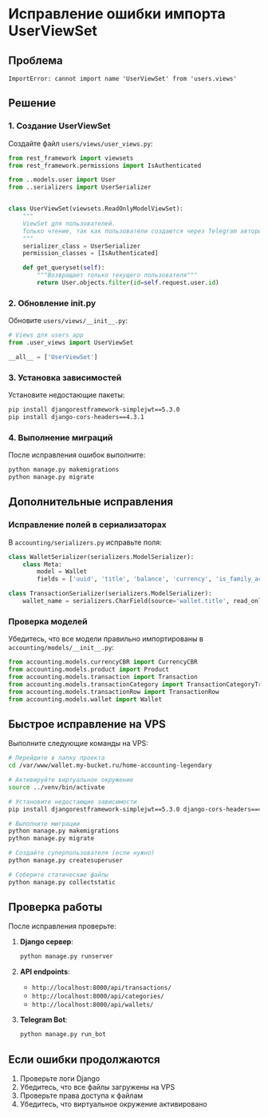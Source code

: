# Исправление ошибки импорта UserViewSet

## Проблема
```
ImportError: cannot import name 'UserViewSet' from 'users.views'
```

## Решение

### 1. Создание UserViewSet

Создайте файл `users/views/user_views.py`:

```python
from rest_framework import viewsets
from rest_framework.permissions import IsAuthenticated

from ..models.user import User
from ..serializers import UserSerializer


class UserViewSet(viewsets.ReadOnlyModelViewSet):
    """
    ViewSet для пользователей.
    Только чтение, так как пользователи создаются через Telegram авторизацию.
    """
    serializer_class = UserSerializer
    permission_classes = [IsAuthenticated]

    def get_queryset(self):
        """Возвращает только текущего пользователя"""
        return User.objects.filter(id=self.request.user.id)
```

### 2. Обновление __init__.py

Обновите `users/views/__init__.py`:

```python
# Views для users app
from .user_views import UserViewSet

__all__ = ['UserViewSet']
```

### 3. Установка зависимостей

Установите недостающие пакеты:

```bash
pip install djangorestframework-simplejwt==5.3.0
pip install django-cors-headers==4.3.1
```

### 4. Выполнение миграций

После исправления ошибок выполните:

```bash
python manage.py makemigrations
python manage.py migrate
```

## Дополнительные исправления

### Исправление полей в сериализаторах

В `accounting/serializers.py` исправьте поля:

```python
class WalletSerializer(serializers.ModelSerializer):
    class Meta:
        model = Wallet
        fields = ['uuid', 'title', 'balance', 'currency', 'is_family_access']  # title вместо name

class TransactionSerializer(serializers.ModelSerializer):
    wallet_name = serializers.CharField(source='wallet.title', read_only=True)  # title вместо name
```

### Проверка моделей

Убедитесь, что все модели правильно импортированы в `accounting/models/__init__.py`:

```python
from accounting.models.currencyCBR import CurrencyCBR
from accounting.models.product import Product
from accounting.models.transaction import Transaction
from accounting.models.transactionCategory import TransactionCategoryTree
from accounting.models.transactionRow import TransactionRow
from accounting.models.wallet import Wallet
```

## Быстрое исправление на VPS

Выполните следующие команды на VPS:

```bash
# Перейдите в папку проекта
cd /var/www/wallet.my-bucket.ru/home-accounting-legendary

# Активируйте виртуальное окружение
source ../venv/bin/activate

# Установите недостающие зависимости
pip install djangorestframework-simplejwt==5.3.0 django-cors-headers==4.3.1

# Выполните миграции
python manage.py makemigrations
python manage.py migrate

# Создайте суперпользователя (если нужно)
python manage.py createsuperuser

# Соберите статические файлы
python manage.py collectstatic
```

## Проверка работы

После исправления проверьте:

1. **Django сервер**:
   ```bash
   python manage.py runserver
   ```

2. **API endpoints**:
   - `http://localhost:8000/api/transactions/`
   - `http://localhost:8000/api/categories/`
   - `http://localhost:8000/api/wallets/`

3. **Telegram Bot**:
   ```bash
   python manage.py run_bot
   ```

## Если ошибки продолжаются

1. Проверьте логи Django
2. Убедитесь, что все файлы загружены на VPS
3. Проверьте права доступа к файлам
4. Убедитесь, что виртуальное окружение активировано
